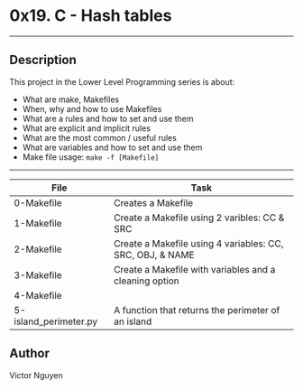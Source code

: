 # 0x19. C - Hash tables
---
## Description

This project in the Lower Level Programming series is about:
* What are make, Makefiles
* When, why and how to use Makefiles
* What are a rules and how to set and use them
* What are explicit and implicit rules
* What are the most common / useful rules
* What are variables and how to set and use them
* Make file usage: `make -f [Makefile]`

---
File|Task
---|---
0-Makefile | Creates a Makefile
1-Makefile | Create a Makefile using 2 varibles: CC & SRC
2-Makefile | Create a Makefile using 4 variables: CC, SRC, OBJ, & NAME
3-Makefile | Create a Makefile with variables and a cleaning option
4-Makefile |
5-island_perimeter.py | A function that returns the perimeter of an island

## Author
Victor Nguyen